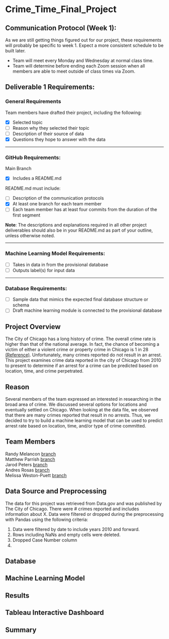 # Crime_Time_Final_Project

## Communication Protocol (Week 1):
As we are still getting things figured out for our project, these requirements will probably be specific to week 1. Expect a more consistent schedule to be built later.

* Team will meet every Monday and Wednesday at normal class time.
* Team will determine before ending each Zoom session when all members are able to meet outside of class times via Zoom.

## Deliverable 1 Requirements:
### General Requirements
Team members have drafted their project, including the following:

- [X] Selected topic
- [ ] Reason why they selected their topic 
- [ ] Description of their source of data
- [X] Questions they hope to answer with the data

---

### GitHub Requirements:
Main Branch
- [X] Includes a README.md

README.md must include:
- [ ] Description of the communication protocols
- [X] At least one branch for each team member
- [ ] Each team member has at least four commits from the duration of the first segment

**Note**: The descriptions and explanations required in all other project deliverables should also be in your README.md as part of your outline, unless otherwise noted.

--- 

### Machine Learning Model Requirements:
- [ ] Takes in data in from the provisional database
- [ ] Outputs label(s) for input data

---

### Database Requirements:
- [ ] Sample data that mimics the expected final database structure or schema
- [ ] Draft machine learning module is connected to the provisional database

## Project Overview

The City of Chicago has a long history of crime. The overall crime rate is higher than that of the national average. In fact, the chance of becoming a victim of either a violent crime or property crime in Chicago is 1 in 28 [(Reference)](https://www.neighborhoodscout.com/il/chicago/crime#description).  Unfortunately, many crimes reported do not result in an arrest. This project examines crime data reported in the city of Chicago from 2010 to present to determine if an arrest for a crime can be predicted based on location, time, and crime perpetrated.

## Reason

Several members of the team expressed an interested in researching in the broad area of crime. We discussed several options for locations and eventually settled on Chicago. When looking at the data file, we observed that there are many crimes reported that result in no arrests. Thus, we decided to try to build a machine learning model that can be used to predict arrest rate based on location, time, and/or type of crime committed.

## Team Members

Randy Melancon [branch](link)\
Matthew Parrish [branch](https://github.com/profweston/Crime_Time_Final_Project/tree/mparrish)\
Jarod Peters [branch](https://github.com/profweston/Crime_Time_Final_Project/tree/jarodpeters)\
Andres Rosas [branch](https://github.com/profweston/Crime_Time_Final_Project/tree/andres)\
Melissa Weston-Puett [branch](https://github.com/profweston/Crime_Time_Final_Project/tree/mels-branch)

## Data Source and Preprocessing

The data for this project was retrieved from Data.gov and was published by The City of Chicago. There were # crimes reported and includes information about X. Data were filtered or dropped during the preprocessing with Pandas using the following criteria:

1. Data were filtered by date to include years 2010 and forward.
2. Rows including NaNs and empty cells were deleted.
3. Dropped Case Number column
4. 

## Database

## Machine Learning Model

## Results

## Tableau Interactive Dashboard

## Summary
